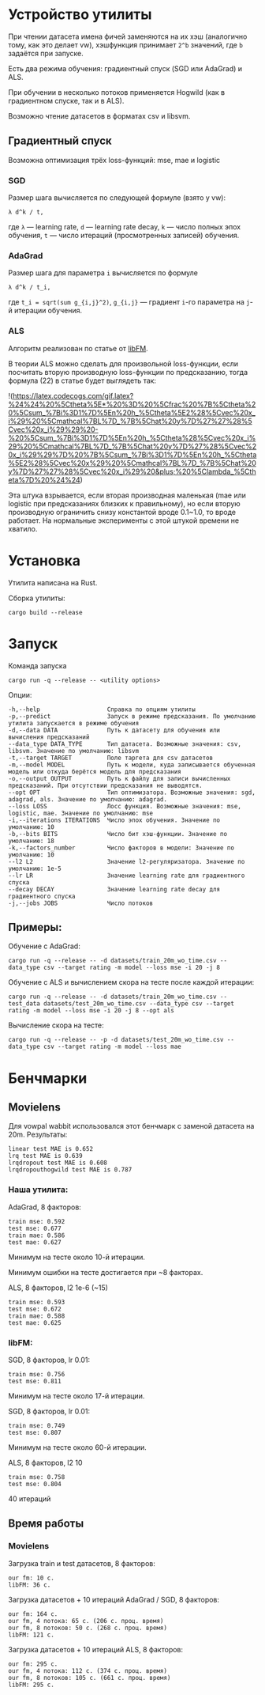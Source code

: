 # Устройство утилиты

При чтении датасета имена фичей заменяются на их хэш (аналогично тому, как это делает vw), хэшфункция принимает `2^b` значений, где `b` задаётся при запуске.

Есть два режима обучения: градиентный спуск (SGD или AdaGrad) и ALS.

При обучении в несколько потоков применяется Hogwild (как в градиентном спуске, так и в ALS).

Возможно чтение датасетов в форматах csv и libsvm.

## Градиентный спуск

Возможна оптимизация трёх loss-функций: mse, mae и logistic

### SGD

Размер шага вычисляется по следующей формуле (взято у vw):
```
λ d^k / t,
```
где `λ` &mdash; learning rate, `d` &mdash; learning rate decay, `k` &mdash; число полных эпох обучения, `t` &mdash; число итераций (просмотренных записей) обучения.

### AdaGrad

Размер шага для параметра `i` вычисляется по формуле
```
λ d^k / t_i,
```
где `t_i = sqrt(sum g_{i,j}^2)`, `g_{i,j}` &mdash; градиент `i`-го параметра на `j`-й итерации обучения.


### ALS

Алгоритм реализован по статье от [libFM](https://www.csie.ntu.edu.tw/~b97053/paper/Factorization%20Machines%20with%20libFM.pdf).

В теории ALS можно сделать для произвольной loss-функции, если посчитать вторую производную loss-функции по предсказанию, тогда формула (22) в статье будет выглядеть так:

!(https://latex.codecogs.com/gif.latex?%24%24%20%5Ctheta%5E*%20%3D%20%5Cfrac%20%7B%5Ctheta%20%5Csum_%7Bi%3D1%7D%5En%20h_%5Ctheta%5E2%28%5Cvec%20x_i%29%20%5Cmathcal%7BL%7D_%7B%5Chat%20y%7D%27%27%28%5Cvec%20x_i%29%29%20-%20%5Csum_%7Bi%3D1%7D%5En%20h_%5Ctheta%28%5Cvec%20x_i%29%20%5Cmathcal%7BL%7D_%7B%5Chat%20y%7D%27%28%5Cvec%20x_i%29%29%7D%20%7B%5Csum_%7Bi%3D1%7D%5En%20h_%5Ctheta%5E2%28%5Cvec%20x%29%20%5Cmathcal%7BL%7D_%7B%5Chat%20y%7D%27%27%28%5Cvec%20x_i%29%20&plus;%20%5Clambda_%5Ctheta%7D%20%24%24)

Эта штука взрывается, если вторая производная маленькая (mae или logistic при предсказаниях близких к правильному), но если вторую производную ограничить снизу константой вроде 0.1~1.0, то вроде работает. На нормальные эксперименты с этой штукой времени не хватило.

# Установка

Утилита написана на Rust.

Сборка утилиты:
```
cargo build --release
```

# Запуск

Команда запуска
```
cargo run -q --release -- <utility options>
```

Опции:
```
-h,--help                   Справка по опциям утилиты
-p,--predict                Запуск в режиме предсказания. По умолчанию утилита запускается в режиме обучения
-d,--data DATA              Путь к датасету для обучения или вычисления предсказаний
--data_type DATA_TYPE       Тип датасета. Возможные значения: csv, libsvm. Значение по умолчанию: libsvm
-t,--target TARGET          Поле таргета для csv датасетов
-m,--model MODEL            Путь к модели, куда записывается обученная модель или откуда берётся модель для предсказания
-o,--output OUTPUT          Путь к файлу для записи вычисленных предсказаний. При отсутствии предсказания не выводятся.
--opt OPT                   Тип оптимизатора. Возможные значения: sgd, adagrad, als. Значение по умолчанию: adagrad.
--loss LOSS                 Лосс функция. Возможные значения: mse, logistic, mae. Значение по умолчанию: mse
-i,--iterations ITERATIONS  Число эпох обучения. Значение по умолчанию: 10
-b,--bits BITS              Число бит хэш-функции. Значение по умолчанию: 18
-k,--factors_number         Число факторов в модели: Значение по умолчанию: 10
--l2 L2                     Значение l2-регуляризатора. Значение по умолчанию: 1e-5
--lr LR                     Значение learning rate для градиентного спуска
--decay DECAY               Значение learning rate decay для градиентного спуска
-j,--jobs JOBS              Число потоков
```

## Примеры:

Обучение с AdaGrad:
```
cargo run -q --release -- -d datasets/train_20m_wo_time.csv --data_type csv --target rating -m model --loss mse -i 20 -j 8
```

Обучение с ALS и вычислением скора на тесте после каждой итерации:
```
cargo run -q --release -- -d datasets/train_20m_wo_time.csv --test_data datasets/test_20m_wo_time.csv --data_type csv --target rating -m model --loss mse -i 20 -j 8 --opt als
```

Вычисление скора на тесте:
```
cargo run -q --release -- -p -d datasets/test_20m_wo_time.csv --data_type csv --target rating -m model --loss mae
```


# Бенчмарки

## Movielens

Для vowpal wabbit использовался этот бенчмарк с заменой датасета на 20m.
Результаты:
```
linear test MAE is 0.652
lrq test MAE is 0.639
lrqdropout test MAE is 0.608
lrqdropouthogwild test MAE is 0.787
```

### Наша утилита:

AdaGrad, 8 факторов:
```
train mse: 0.592
test mse: 0.677
train mae: 0.586
test mae: 0.627
```
Минимум на тесте около 10-й итерации.

Минимум ошибки на тесте достигается при ~8 факторах.


ALS, 8 факторов, l2 1e-6 (~15)
```
train mse: 0.593
test mse: 0.672
train mae: 0.588
test mae: 0.625
```


### libFM:

SGD, 8 факторов, lr 0.01:
```
train mse: 0.756
test mse: 0.811
```
Минимум на тесте около 17-й итерации.


SGD, 8 факторов, lr 0.01:
```
train mse: 0.749
test mse: 0.807
```
Минимум на тесте около 60-й итерации.


ALS, 8 факторов, l2 10
```
train mse: 0.758
test mse: 0.804
```
40 итераций



## Время работы

### Movielens

Загрузка train и test датасетов, 8 факторов:
```
our fm: 10 с.
libFM: 36 с.
```

Загрузка датасетов + 10 итераций AdaGrad / SGD, 8 факторов:
```
our fm: 164 с.
our fm, 4 потока: 65 c. (206 с. проц. время)
our fm, 8 потоков: 50 с. (268 с. проц. время)
libFM: 121 c. 
```


Загрузка датасетов + 10 итераций ALS, 8 факторов:
```
our fm: 295 с. 
our fm, 4 потока: 112 c. (374 с. проц. время)
our fm, 8 потоков: 105 с. (661 с. проц. время)
libFM: 295 с.
```

